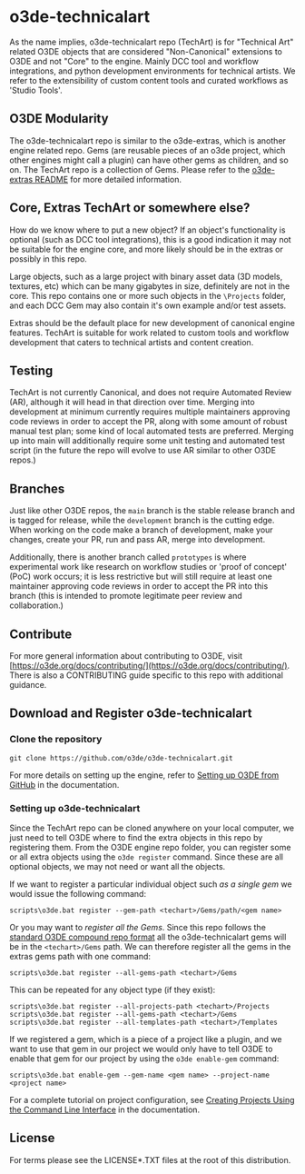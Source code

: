 # o3de-technicalart

As the name implies, o3de-technicalart repo (TechArt) is for "Technical Art" related O3DE objects that are considered "Non-Canonical" extensions to O3DE and not "Core" to the engine.  Mainly DCC tool and workflow integrations, and python development environments for technical artists.  We refer to the extensibility of custom content tools and curated workflows as 'Studio Tools'.

## O3DE Modularity

The o3de-technicalart repo is similar to the o3de-extras, which is another engine related repo.  Gems (are reusable pieces of an o3de project, which other engines might call a plugin) can have other gems as children, and so on.  The TechArt repo is a collection of Gems. Please refer to the [o3de-extras README](https://github.com/o3de/o3de-extras#readme) for more detailed information.

## Core, Extras TechArt or somewhere else?

How do we know where to put a new object? If an object's functionality is optional (such as DCC tool integrations), this is a good indication it may not be suitable for the engine core, and more likely should be in the extras or possibly in this repo.

Large objects, such as a large project with binary asset data (3D models, textures, etc) which can be many gigabytes in size, definitely are not in the core. This repo contains one or more such objects in the `\Projects` folder, and each DCC Gem may also contain it's own example and/or test assets.

Extras should be the default place for new development of canonical engine features.  TechArt is suitable for work related to custom tools and workflow development that caters to technical artists and content creation.

## Testing

TechArt is not currently Canonical, and does not require Automated Review (AR), although it will head in that direction over time.  Merging into development at minimum currently requires multiple maintainers approving code reviews in order to accept the PR, along with some amount of robust manual test plan; some kind of local automated tests are preferred.  Merging up into main will additionally require some unit testing and automated test script (in the future the repo will evolve to use AR similar to other O3DE repos.)

## Branches

Just like other O3DE repos, the `main` branch is the stable release branch and is tagged for release, while the `development` branch is the cutting edge. When working on the code make a branch of development, make your changes, create your PR, run and pass AR, merge into development.

Additionally, there is another branch called `prototypes`  is where experimental work like research on workflow studies or 'proof of concept' (PoC) work occurs; it is less restrictive but will still require at least one maintainer approving code reviews in order to accept the PR into this branch (this is intended to promote legitimate peer review and collaboration.)

## Contribute

For more general information about contributing to O3DE, visit [https://o3de.org/docs/contributing/](https://o3de.org/docs/contributing/).  There is also a CONTRIBUTING guide specific to this repo with additional guidance.

## Download and Register o3de-technicalart

### Clone the repository

```shell
git clone https://github.com/o3de/o3de-technicalart.git
```

For more details on setting up the engine, refer to [Setting up O3DE from GitHub](https://o3de.org/docs/welcome-guide/setup/setup-from-github/) in the documentation.

### Setting up o3de-technicalart

Since the TechArt repo can be cloned anywhere on your local computer, we just need to tell O3DE where to find the extra objects in this repo by registering them.  From the O3DE engine repo folder, you can register some or all extra objects using the `o3de register` command.  Since these are all optional objects, we may not need or want all the objects.

If we want to register a particular individual object such *as a single gem* we would issue the following command:

```
scripts\o3de.bat register --gem-path <techart>/Gems/path/<gem name>
```

Or you may want to *register all the Gems*.  Since this repo follows the [standard O3DE compound repo format](https://github.com/o3de/o3de/wiki/O3DE-Standard-repo-formats) all the o3de-technicalart gems will be in the `<techart>/Gems` path. We can therefore register all the gems in the extras gems path with one command:

```
scripts\o3de.bat register --all-gems-path <techart>/Gems
```

This can be repeated for any object type (if they exist):

```
scripts\o3de.bat register --all-projects-path <techart>/Projects
scripts\o3de.bat register --all-gems-path <techart>/Gems
scripts\o3de.bat register --all-templates-path <techart>/Templates
```

If we registered a gem, which is a piece of a project like a plugin, and we want to use that gem in our project we would only have to tell O3DE to enable that gem for our project by using the `o3de enable-gem` command:

```
scripts\o3de.bat enable-gem --gem-name <gem name> --project-name <project name>
```

For a complete tutorial on project configuration, see [Creating Projects Using the Command Line Interface](https://o3de.org/docs/welcome-guide/create/creating-projects-using-cli/) in the documentation.

## License

For terms please see the LICENSE*.TXT files at the root of this distribution.
